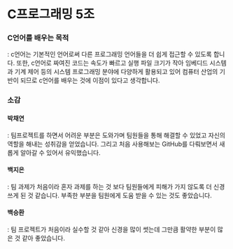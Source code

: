 # **C프로그래밍 5조**
### C언어를 배우는 목적    
: c언어는 기본적인 언어로써 다른 프로그래밍 언어들을 더 쉽게 접근할 수 있도록 합니다. 또한, c언어로 짜여진 코드는 속도가 빠르고 실행 파일 크기가 작아 임베디드 시스템과 기계 제어 등의 시스템 프로그래밍 분야에 다양하게 활용되고 있어 컴퓨터 산업의 기반이 되므로 c언어를 배우는 것에 이점이 있다고 생각합니다.<br>
### 소감
#### 박채연<br>
: 팀프로젝트를 하면서 어려운 부분은 도와가며 팀원들을 통해 해결할 수 있었고 자신의 역할을 해내는 성취감을 얻었습니다. 그리고 처음 사용해보는 GitHub를 다뤄보면서 새롭게 알아갈 수 있어서 유익했습니다.<br>  

#### 백지은<br>
: 팀 과제가 처음이라 혼자 과제를 하는 것 보다 팀원들에게 피해가 가지 않도록 더 신경쓰게 된 것 같습니다. 부족한 부분을 팀원에게 도움 받을 수 있는 것도 좋았습니다.<br>  

#### 백승환<br>
: 팀 프로젝트가 처음이라 실수할 것 같아 신경을 많이 썻는데 그만큼 활약한 부분이 많은 것 같아 좋았습니다.<br>
